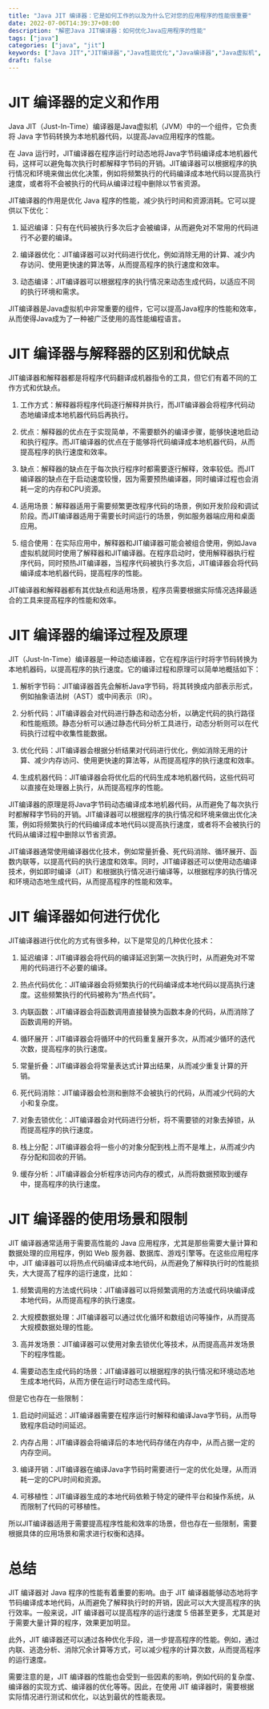 ```yaml
---
title: "Java JIT 编译器：它是如何工作的以及为什么它对您的应用程序的性能很重要"
date: 2022-07-06T14:39:37+08:00
description: "解密Java JIT编译器：如何优化Java应用程序的性能"
tags: ["java"]
categories: ["java", "jit"]
keywords: ["Java JIT","JIT编译器","Java性能优化","Java编译器","Java虚拟机","HotSpot","即时编译","Java代码优化","Java运行时","Java性能调优"]
draft: false
---
```




# JIT 编译器的定义和作用

Java JIT（Just-In-Time）编译器是Java虚拟机（JVM）中的一个组件，它负责将 Java 字节码转换为本地机器代码，以提高Java应用程序的性能。

在 Java 运行时，JIT编译器在程序运行时动态地将Java字节码编译成本地机器代码，这样可以避免每次执行时都解释字节码的开销。JIT编译器可以根据程序的执行情况和环境来做出优化决策，例如将频繁执行的代码编译成本地代码以提高执行速度，或者将不会被执行的代码从编译过程中删除以节省资源。

JIT编译器的作用是优化 Java 程序的性能，减少执行时间和资源消耗。它可以提供以下优化：

1. 延迟编译：只有在代码被执行多次后才会被编译，从而避免对不常用的代码进行不必要的编译。

2. 编译器优化：JIT编译器可以对代码进行优化，例如消除无用的计算、减少内存访问、使用更快速的算法等，从而提高程序的执行速度和效率。

3. 动态编译：JIT编译器可以根据程序的执行情况来动态生成代码，以适应不同的执行环境和需求。

JIT编译器是Java虚拟机中非常重要的组件，它可以提高Java程序的性能和效率，从而使得Java成为了一种被广泛使用的高性能编程语言。



# JIT 编译器与解释器的区别和优缺点

JIT编译器和解释器都是将程序代码翻译成机器指令的工具，但它们有着不同的工作方式和优缺点。

1. 工作方式：解释器将程序代码逐行解释并执行，而JIT编译器会将程序代码动态地编译成本地机器代码后再执行。

2. 优点：解释器的优点在于实现简单，不需要额外的编译步骤，能够快速地启动和执行程序。而JIT编译器的优点在于能够将代码编译成本地机器代码，从而提高程序的执行速度和效率。

3. 缺点：解释器的缺点在于每次执行程序时都需要逐行解释，效率较低。而JIT编译器的缺点在于启动速度较慢，因为需要预热编译器，同时编译过程也会消耗一定的内存和CPU资源。

4. 适用场景：解释器适用于需要频繁更改程序代码的场景，例如开发阶段和调试阶段。而JIT编译器适用于需要长时间运行的场景，例如服务器端应用和桌面应用。

5. 组合使用：在实际应用中，解释器和JIT编译器可能会被组合使用，例如Java虚拟机就同时使用了解释器和JIT编译器。在程序启动时，使用解释器执行程序代码，同时预热JIT编译器，当程序代码被执行多次后，JIT编译器会将代码编译成本地机器代码，提高程序的性能。

JIT编译器和解释器都有其优缺点和适用场景，程序员需要根据实际情况选择最适合的工具来提高程序的性能和效率。



# JIT 编译器的编译过程及原理

JIT（Just-In-Time）编译器是一种动态编译器，它在程序运行时将字节码转换为本地机器码，以提高程序的执行速度。它的编译过程和原理可以简单地概括如下：

1. 解析字节码：JIT编译器首先会解析Java字节码，将其转换成内部表示形式，例如抽象语法树（AST）或中间表示（IR）。

2. 分析代码：JIT编译器会对代码进行静态和动态分析，以确定代码的执行路径和性能瓶颈。静态分析可以通过静态代码分析工具进行，动态分析则可以在代码执行过程中收集性能数据。

3. 优化代码：JIT编译器会根据分析结果对代码进行优化，例如消除无用的计算、减少内存访问、使用更快速的算法等，从而提高程序的执行速度和效率。

4. 生成机器代码：JIT编译器会将优化后的代码生成本地机器代码，这些代码可以直接在处理器上执行，从而提高程序的性能。

JIT编译器的原理是将Java字节码动态编译成本地机器代码，从而避免了每次执行时都解释字节码的开销。JIT编译器可以根据程序的执行情况和环境来做出优化决策，例如将频繁执行的代码编译成本地代码以提高执行速度，或者将不会被执行的代码从编译过程中删除以节省资源。

JIT编译器通常使用编译器优化技术，例如常量折叠、死代码消除、循环展开、函数内联等，以提高代码的执行速度和效率。同时，JIT编译器还可以使用动态编译技术，例如即时编译（JIT）和根据执行情况进行编译等，以根据程序的执行情况和环境动态地生成代码，从而提高程序的性能和效率。



# JIT 编译器如何进行优化

JIT编译器进行优化的方式有很多种，以下是常见的几种优化技术：

1. 延迟编译：JIT编译器会将代码的编译延迟到第一次执行时，从而避免对不常用的代码进行不必要的编译。

2. 热点代码优化：JIT编译器会将频繁执行的代码编译成本地代码以提高执行速度。这些频繁执行的代码被称为“热点代码”。

3. 内联函数：JIT编译器会将函数调用直接替换为函数本身的代码，从而消除了函数调用的开销。

4. 循环展开：JIT编译器会将循环中的代码重复展开多次，从而减少循环的迭代次数，提高程序的执行速度。

5. 常量折叠：JIT编译器会将常量表达式计算出结果，从而减少重复计算的开销。

6. 死代码消除：JIT编译器会检测和删除不会被执行的代码，从而减少代码的大小和复杂度。

7. 对象去锁优化：JIT编译器会对代码进行分析，将不需要锁的对象去掉锁，从而提高程序的执行速度。

8. 栈上分配：JIT编译器会将一些小的对象分配到栈上而不是堆上，从而减少内存分配和回收的开销。

9. 缓存分析：JIT编译器会分析程序访问内存的模式，从而将数据预取到缓存中，提高程序的执行速度。



# JIT 编译器的使用场景和限制

JIT 编译器通常适用于需要高性能的 Java 应用程序，尤其是那些需要大量计算和数据处理的应用程序，例如 Web 服务器、数据库、游戏引擎等。在这些应用程序中，JIT 编译器可以将热点代码编译成本地代码，从而避免了解释执行时的性能损失，大大提高了程序的运行速度，比如：

1. 频繁调用的方法或代码块：JIT编译器可以将频繁调用的方法或代码块编译成本地代码，从而提高程序的执行速度。

2. 大规模数据处理：JIT编译器可以通过优化循环和数组访问等操作，从而提高大规模数据处理的性能。

3. 高并发场景：JIT编译器可以使用对象去锁优化等技术，从而提高高并发场景下的程序性能。

4. 需要动态生成代码的场景：JIT编译器可以根据程序的执行情况和环境动态地生成本地代码，从而方便在运行时动态生成代码。

但是它也存在一些限制：

1. 启动时间延迟：JIT编译器需要在程序运行时解释和编译Java字节码，从而导致程序启动时间延迟。

2. 内存占用：JIT编译器会将编译后的本地代码存储在内存中，从而占据一定的内存空间。

3. 编译开销：JIT编译器在编译Java字节码时需要进行一定的优化处理，从而消耗一定的CPU时间和资源。

4. 可移植性：JIT编译器生成的本地代码依赖于特定的硬件平台和操作系统，从而限制了代码的可移植性。

所以JIT编译器适用于需要提高程序性能和效率的场景，但也存在一些限制，需要根据具体的应用场景和需求进行权衡和选择。



# 总结

JIT 编译器对 Java 程序的性能有着重要的影响。由于 JIT 编译器能够动态地将字节码编译成本地代码，从而避免了解释执行时的开销，因此可以大大提高程序的执行效率。一般来说，JIT 编译器可以提高程序的运行速度 5 倍甚至更多，尤其是对于需要大量计算的程序，效果更加明显。

此外，JIT 编译器还可以通过各种优化手段，进一步提高程序的性能。例如，通过内联、逃逸分析、消除冗余计算等方式，可以减少程序的计算次数，从而提高程序的运行速度。

需要注意的是，JIT 编译器的性能也会受到一些因素的影响，例如代码的复杂度、编译器的实现方式、编译器的优化等等。因此，在使用 JIT 编译器时，需要根据实际情况进行测试和优化，以达到最优的性能表现。


